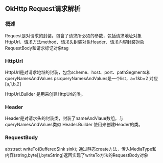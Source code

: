 ## OkHttp Request请求解析

### 概述
Request是对请求的封装，包含了请求所必须的参数，包括请求地址对象HttpUrl、请求方法method、请求头封装对象Header、请求内容封装对象RequestBody和请求标记对象tag

### HttpUrl
HttpUrl是对请求地址的封装，包含scheme、host、port、pathSegments和queryNamesAndValues
ps:queryNamesAndValues是一个list，a=1&b=2 对应[a,1,b,2]

HttpUrl.Builder 是用来创建HttpUrl的类。

### Header
Header是对请求头的封装类，封装了nameAndVlaue数组，与queryNamesAndValues类似
Header.Builder 使用来创建Header的类。

### RequestBody
abstract writeTo(BufferedSink sink);
通过静态create方法，传入MediaType和内容(string,byte[],byteString)返回实现了writeTo方法的RequestBody对象
